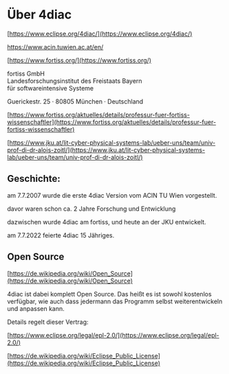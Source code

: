 # Über 4diac

[https://www.eclipse.org/4diac/](https://www.eclipse.org/4diac/)

https://www.acin.tuwien.ac.at/en/

[https://www.fortiss.org/](https://www.fortiss.org/)

fortiss GmbH  
Landesforschungsinstitut des Freistaats Bayern  
für softwareintensive Systeme

Guerickestr. 25 · 80805 München · Deutschland

[https://www.fortiss.org/aktuelles/details/professur-fuer-fortiss-wissenschaftler](https://www.fortiss.org/aktuelles/details/professur-fuer-fortiss-wissenschaftler)

[https://www.jku.at/lit-cyber-physical-systems-lab/ueber-uns/team/univ-prof-di-dr-alois-zoitl/](https://www.jku.at/lit-cyber-physical-systems-lab/ueber-uns/team/univ-prof-di-dr-alois-zoitl/)

## Geschichte:

am 7.7.2007 wurde die erste 4diac Version vom ACIN TU Wien vorgestellt.

davor waren schon ca. 2 Jahre Forschung und Entwicklung

dazwischen wurde 4diac am fortiss, und heute an der JKU entwickelt. 

am 7.7.2022 feierte 4diac 15 Jähriges.

## Open Source

[https://de.wikipedia.org/wiki/Open_Source](https://de.wikipedia.org/wiki/Open_Source)

4diac ist dabei komplett Open Source. Das heißt es ist sowohl kostenlos verfügbar, wie auch dass jedermann das Programm selbst weiterentwickeln und anpassen kann. 

Details regelt dieser Vertrag: 

[https://www.eclipse.org/legal/epl-2.0/](https://www.eclipse.org/legal/epl-2.0/)

[https://de.wikipedia.org/wiki/Eclipse_Public_License](https://de.wikipedia.org/wiki/Eclipse_Public_License)
